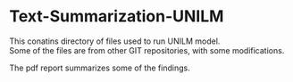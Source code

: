 # Text-Summarization-UNILM
This conatins directory of files used to run UNILM model. \
Some of the files are from other GIT repositories, with some modifications.

The pdf report summarizes some of the findings.
